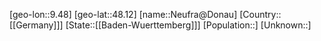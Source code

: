 ﻿---
location: [48.12,9.48]
type: City
tags:
- geo/City


SpocWebEntityId: 32823
isDeleted: false
confidential: public

---
[geo-lon::9.48]
[geo-lat::48.12]
[name::Neufra@Donau]
[Country::[[Germany]]]
[State::[[Baden-Wuerttemberg]]]
[Population::]
[Unknown::]


